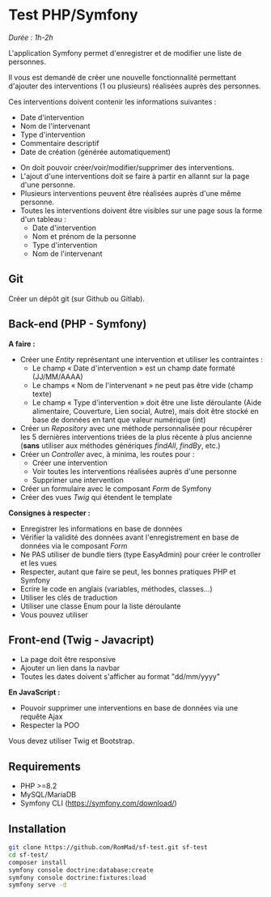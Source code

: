 # Test PHP/Symfony

*Durée : 1h-2h*

L'application Symfony permet d'enregistrer et de modifier une liste de personnes.

Il vous est demandé de créer une nouvelle fonctionnalité permettant d'ajouter des interventions (1 ou plusieurs) réalisées auprès des personnes.

Ces interventions doivent contenir les informations suivantes :

- Date d'intervention
- Nom de l'intervenant
- Type d'intervention
- Commentaire descriptif
- Date de création (générée automatiquement)

* On doit pouvoir créer/voir/modifier/supprimer des interventions.
* L'ajout d'une interventions doit se faire à partir en allannt sur la page d'une personne.
* Plusieurs interventions peuvent être réalisées auprès d'une même personne.
* Toutes les interventions doivent être visibles sur une page sous la forme d'un tableau :
  - Date d'intervention
  - Nom et prénom de la personne
  - Type d'intervention
  - Nom de l'intervenant

## Git

Créer un dépôt git (sur Github ou Gitlab).

## Back-end (PHP - Symfony)

**A faire :**

- Créer une *Entity* représentant une intervention et utiliser les contraintes :
  - Le champ « Date d'intervention » est un champ date formaté (JJ/MM/AAAA)
  - Le champs « Nom de l'intervenant » ne peut pas être vide (champ texte)
  - Le champ « Type d'intervention » doit être une liste déroulante (Aide alimentaire, Couverture, Lien social, Autre), mais doit être stocké en base de données en tant que valeur numérique (int)
- Créer un *Repository* avec une méthode personnalisée pour récupérer les 5 dernières interventions triées de la plus récente à plus ancienne (**sans** utiliser aux méthodes génériques *findAll*, *findBy*, etc.)
- Créer un *Controller* avec, à minima, les routes pour :
  - Créer une intervention
  - Voir toutes les interventions réalisées auprès d'une personne
  - Supprimer une intervention
- Créer un formulaire avec le composant *Form* de Symfony
- Créer des vues *Twig* qui étendent le template

**Consignes à respecter :**

- Enregistrer les informations en base de données
- Vérifier la validité des données avant l'enregistrement en base de données via le composant *Form*
- Ne PAS utiliser de bundle tiers (type EasyAdmin) pour créer le controller et les vues
- Respecter, autant que faire se peut, les bonnes pratiques PHP et Symfony
- Ecrire le code en anglais (variables, méthodes, classes…)
- Utiliser les clés de traduction
- Utiliser une classe Enum pour la liste déroulante
- Vous pouvez utiliser

## Front-end (Twig - Javacript)

- La page doit être responsive
- Ajouter un lien dans la navbar
- Toutes les dates doivent s'afficher au format "dd/mm/yyyy"

**En JavaScript :**

- Pouvoir supprimer une interventions en base de données via une requête Ajax
- Respecter la POO

Vous devez utiliser Twig et Bootstrap.


## Requirements

- PHP >=8.2
- MySQL/MariaDB
- Symfony CLI (<https://symfony.com/download/>)

## Installation

```bash
git clone https://github.com/RomMad/sf-test.git sf-test
cd sf-test/
composer install
symfony console doctrine:database:create
symfony console doctrine:fixtures:load
symfony serve -d
```
